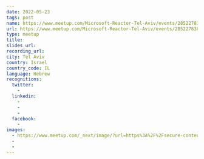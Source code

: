 ```yaml
---
date: 2022-05-23
tags: post
name: https://www.meetup.com/Microsoft-Reactor-Tel-Aviv/events/285227838/
url: https://www.meetup.com/Microsoft-Reactor-Tel-Aviv/events/285227838/
type: meetup
title: 
slides_url:
recording_url:
city: Tel Aviv
country: Israel
country_code: IL
language: Hebrew
recognitions:
  twitter:
    - 
  linkedin:
    -
    - 
    - 
  facebook:
    - 
images:
  - https://www.meetup.com/_next/image/?url=https%3A%2F%2Fsecure-content.meetupstatic.com%2Fimages%2Fclassic-events%2F503828916%2F676x380.webp&w=3840&q=75
  - 
  - 
---
```

